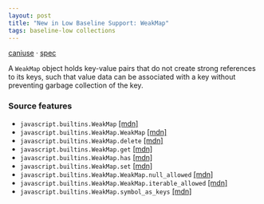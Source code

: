 ```yaml
---
layout: post
title: "New in Low Baseline Support: WeakMap"
tags: baseline-low collections
---
```


[caniuse](https://caniuse.com/?search=weakmap) · [spec](https://tc39.es/ecma262/multipage/keyed-collections.html#sec-weakmap-objects)

A `WeakMap` object holds key-value pairs that do not create strong references to its keys, such that value data can be associated with a key without preventing garbage collection of the key.

### Source features

- ``javascript.builtins.WeakMap`` [[mdn]](https://https://developer.mozilla.org/en-US/search?q=javascript.builtins.WeakMap)
- ``javascript.builtins.WeakMap.WeakMap`` [[mdn]](https://https://developer.mozilla.org/en-US/search?q=javascript.builtins.WeakMap.WeakMap)
- ``javascript.builtins.WeakMap.delete`` [[mdn]](https://https://developer.mozilla.org/en-US/search?q=javascript.builtins.WeakMap.delete)
- ``javascript.builtins.WeakMap.get`` [[mdn]](https://https://developer.mozilla.org/en-US/search?q=javascript.builtins.WeakMap.get)
- ``javascript.builtins.WeakMap.has`` [[mdn]](https://https://developer.mozilla.org/en-US/search?q=javascript.builtins.WeakMap.has)
- ``javascript.builtins.WeakMap.set`` [[mdn]](https://https://developer.mozilla.org/en-US/search?q=javascript.builtins.WeakMap.set)
- ``javascript.builtins.WeakMap.WeakMap.null_allowed`` [[mdn]](https://https://developer.mozilla.org/en-US/search?q=javascript.builtins.WeakMap.WeakMap.null_allowed)
- ``javascript.builtins.WeakMap.WeakMap.iterable_allowed`` [[mdn]](https://https://developer.mozilla.org/en-US/search?q=javascript.builtins.WeakMap.WeakMap.iterable_allowed)
- ``javascript.builtins.WeakMap.symbol_as_keys`` [[mdn]](https://https://developer.mozilla.org/en-US/search?q=javascript.builtins.WeakMap.symbol_as_keys)
